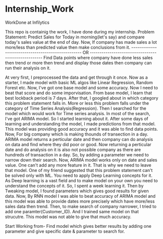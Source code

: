 # Internship_Work
WorkDone at Infilytics

This repo is containig the work, I have done during my internship.
Problem Statement: Predict Sales for Today in morning(let's say) and compare today's sales value at the end of day. Now, If company has made sales a lot more/less 
than predicted value then make conclusions from it. 
---------------------------------------------------- OR -----------------------------------------------------
Find Data points where company have done less sales then trend or more then trend and display those dates then company can run their analysis on it.

At very first, I preprocessed the data and get through it once.
Now as a starter, I made model with basic ML algos like Linear Regression, Random Forest etc. Now, I've got one base model and some accuracy. Now I need to beat that score and do some imporvisation.
From base model, I learn that best lockback period is 7 days.
After that, I googled about in which category this problem statement falls in. More or less this problem falls under the category of Time Series Analysis(Regression).
Then I searched for the model which would work for Time series analysis. In most of the search, I've got ARIMA model. So I started learning about it.
After some days of learning and understanding the model, I made predictions from that model. This model was providing good accuracy and it was able to find data points.
Now, For big company which is making thounds of transection in a day. ARIMA model returns a perticular date and then company can do analysis on data and find where they did poor or good. 
Now returning a perticular date and do analysis on it is also not possible company as there are hundreds of transaction in a day. So, by adding a parameter we need to narrow down their search.
Now, ARIMA model works only on date and sales value. One can't add any more feature in it. That is why we need to leave that model.
One of my friend suggested that this problem statement can't be solved only with ML. You need to apply Deep Learning concepts for it.
As Deep learning is a vast field and to make model on your own you need to understand the concepts of it. So, I spent a week learning it.
Then by Tweaking model, I found parameters which gives good results for given data.
Now, By RNN model I was able to beat accuracy of ARIMA model and this model was able to provide dates more precisely which have more/less sales data then trend.
Then, to make search of company narrower, I tried to add one paramter(Customer_ID). And I trained same model on that strucutre. This model was not able to give that much accuracy.

Start Working from- 
Find model which gives better results by adding one parameter and give specific date & parameter to search for.
